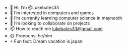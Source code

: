 - 👋 Hi, I’m @Lukebates33
- 👀 I’m interested in computers and games
- 🌱 I’m currently learning computer science in maynooth
- 💞️ I’m looking to collaborate on projects
- 📫 How to reach me lukebates33@gmail.com
- 😄 Pronouns: he/him
- ⚡ Fun fact: Dream vacation is japan

<!---
Lukebates33/Lukebates33 is a ✨ special ✨ repository because its `README.md` (this file) appears on your GitHub profile.
You can click the Preview link to take a look at your changes.
--->
